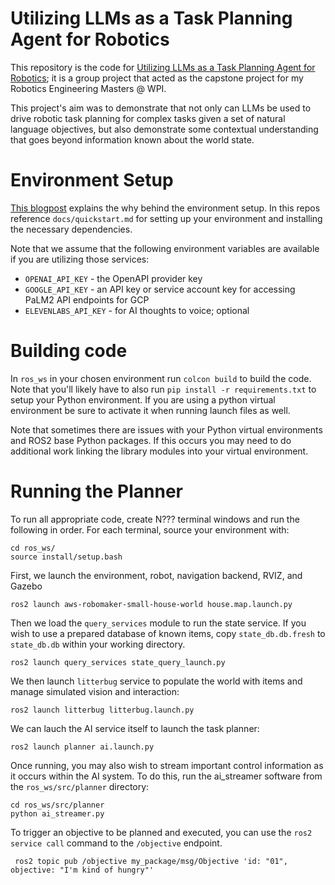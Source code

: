 # Utilizing LLMs as a Task Planning Agent for Robotics

This repository is the code for [Utilizing LLMs as a Task Planning Agent for Robotics](https://hlfshell.ai/posts/llm-task-planner/); it is a group project that acted as the capstone project for my Robotics Engineering Masters @ WPI.

This project's aim was to demonstrate that not only can LLMs be used to drive robotic task planning for complex tasks given a set of natural language objectives, but also demonstrate some contextual understanding that goes beyond information known about the world state.

# Environment Setup

[This blogpost](https://hlfshell.ai/posts/repeatable-ros-environments/) explains the why behind the environment setup. In this repos reference `docs/quickstart.md` for setting up your environment and installing the necessary dependencies.

Note that we assume that the following environment variables are available if you are utilizing those services:

* `OPENAI_API_KEY` - the OpenAPI provider key
* `GOOGLE_API_KEY` - an API key or service account key for accessing PaLM2 API endpoints for GCP
* `ELEVENLABS_API_KEY` - for AI thoughts to voice; optional

# Building code

In `ros_ws` in your chosen environment run `colcon build` to build the code. Note that you'll likely have to also run `pip install -r requirements.txt` to setup your Python environment. If you are using a python virtual environment be sure to activate it when running launch files as well.

Note that sometimes there are issues with your Python virtual environments and ROS2 base Python packages. If this occurs you may need to do additional work linking the library modules into your virtual environment.

# Running the Planner

To run all appropriate code, create N??? terminal windows and run the following in order. For each terminal, source your environment with:

```
cd ros_ws/
source install/setup.bash
```

First, we launch the environment, robot, navigation backend, RVIZ, and Gazebo

```
ros2 launch aws-robomaker-small-house-world house.map.launch.py
```

Then we load the `query_services` module to run the state service. If you wish to use a prepared database of known items, copy `state_db.db.fresh` to `state_db.db` within your working directory.

```
ros2 launch query_services state_query_launch.py
```

We then launch `litterbug` service to populate the world with items and manage simulated vision and interaction:

```
ros2 launch litterbug litterbug.launch.py
```

We can lauch the AI service itself to launch the task planner:

```
ros2 launch planner ai.launch.py
```

Once running, you may also wish to stream important control information as it occurs within the AI system. To do this, run the ai_streamer software from the `ros_ws/src/planner` directory:

```
cd ros_ws/src/planner
python ai_streamer.py
```

To trigger an objective to be planned and executed, you can use the `ros2 service call` command to the `/objective` endpoint.

```
 ros2 topic pub /objective my_package/msg/Objective 'id: "01", objective: "I'm kind of hungry"'
 ```